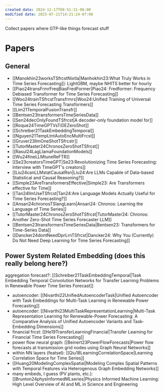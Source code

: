 ```yaml
---
created date: 2024-12-17T08:51:31-08:00
modified date: 2025-07-21T14:21:24-07:00
---
```

Collect papers where GTP-like things forecast stuff

# Papers
## General
- [[Manokhin23worksTSfrcstNixtla|Manhokhin23:What Truly Works in Time Series Forecasting]]: LightGBM, maybe NHITS better for hourly
- [[Piao24transFrmrFreqBiasFredFormer|Piao24: Fredformer: Frequency Debiased Transformer for Time Series Forecasting]]
- [[Woo24trainTSfrcstTransfrmrs|Woo24:Unified Training of Universal Time Series Forecasting Transformers]]
- [[Lim21TemporalFusionTransfr]]
- [[Bentsen23transformersTimeSeriesData]]
- [[Sen24decOnlyFoundTSfrcst|A decoder-only foundation model for]]
- [[Roque24TimeGPTVsTiDEZeroShot]]
- [[Schreiber21TaskEmbeddingTemporal]]
- [[Nguyen21TempLtntAutoEncMultiFrcst]]
- [[Gruver23llmOneShotTSfrcstr]]
- [[TutorMaster24ChronosZeroShotTSfrcst]]
- [[Rasul24LagLlamaFoundationModels]]
- [[Wu24fineLLMtuneReFTR]]
- [[Se23creatorsTimeGPT|Se23:Revolutionizing Time Series Forecasting: Interview with TimeGPT's creators]]
- [[Liu24canLLMstatCausalRsn|Liu24:Are LLMs Capable of Data-based Statistical and Causal Reasoning?]]
- [[Simple23AreTransformersEffective|Simple23: Are Transformers effective for Time]]
- [[Tan24llmUseTSfrcst|Tan24:Are Language Models Actually Useful for Time Series Forecasting?]]
- [[Ansari24chronosTSlangLearn|Ansari24: Chronos: Learning the Language of Time Series]]
- [[TutorMaster24ChronosZeroShotTSfrcst|TutorMaster24: Chronos: Another Zero-Shot Time Series Forecaster LLM]]
- [[Bentsen23transformersTimeSeriesData|Bentsen23: Transformers for Time-Series Data]]
- [[Dancker24dontNeedDprLrnTSfrcst|Dancker24: Why You (Currently) Do Not Need Deep Learning for Time Series Forecasting]] 
## Power System Related Embedding (does this really belong here?)
aggregation forecast?: [[Schreiber21TaskEmbeddingTemporal|Task Embedding Temporal Convolution Networks for Transfer Learning Problems in Renewable Power Time Series Forecast]]
- autoencoder: [[Nivarthi22UnifiedAutoencoderTask|Unified Autoencoder with Task Embeddings for Multi-Task Learning in Renewable Power Forecasting]]
- autoencoder: [[Nivarthi23MultiTaskRepresentationLearning|Multi-Task Representation Learning for Renewable-Power Forecasting: A Comparative Analysis of Unified Autoencoder Variants and Task-Embedding Dimensions]]
- financial frcst: [[He19TransferLearningFinancial|Transfer Learning for Financial Time Series Forecasting]]
- power flow neural graph: [[Beinert23PowerFlowForecasts|Power flow forecasts at transmission grid nodes using Graph Neural Networks]]
- within NN layers (featsel): [[Qiu18LearningCorrelationSpace|Learning Correlation Space for Time Series]]
- [[Huang20ModelingComplexSpatial|Modeling Complex Spatial Patterns with Temporal Features via Heterogenous Graph Embedding Networks]]
- many embeds, I guess (PV plants, etc.): [[Brunton24physInformedMLseries|Physics Informed Machine Learning: High Level Overview of AI and ML in Science and Engineering